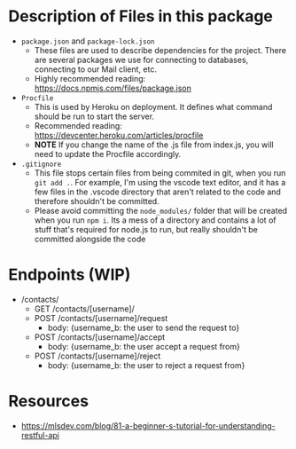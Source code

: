 # Description of Files in this package
* `package.json` and `package-lock.json`
    * These files are used to describe dependencies for the project. There are several packages we use for connecting to databases, connecting to our Mail client, etc.
    * Highly recommended reading: https://docs.npmjs.com/files/package.json
* `Procfile`
    * This is used by Heroku on deployment. It defines what command should be run to start the server.
    * Recommended reading: https://devcenter.heroku.com/articles/procfile
    * **NOTE** If you change the name of the .js file from index.js, you will need to update the Procfile accordingly.
* `.gitignore`
    * This file stops certain files from being commited in git, when you run `git add .`. For example, I'm using the vscode text editor, and it has a few files in the .vscode directory that aren't related to the code and therefore shouldn't be committed. 
    * Please avoid committing the `node_modules/` folder that will be created when you run `npm i`. Its a mess of a directory and contains a lot of stuff that's required for node.js to run, but really shouldn't be committed alongside the code

# Endpoints (WIP)
* /contacts/
   * GET /contacts/[username]/
   * POST /contacts/[username]/request
      * body: {username_b: the user to send the request to}
   * POST /contacts/[username]/accept
      * body: {username_b: the user accept a request from}
   * POST /contacts/[username]/reject
      * body: {username_b: the user to reject a request from}

# Resources
* https://mlsdev.com/blog/81-a-beginner-s-tutorial-for-understanding-restful-api
